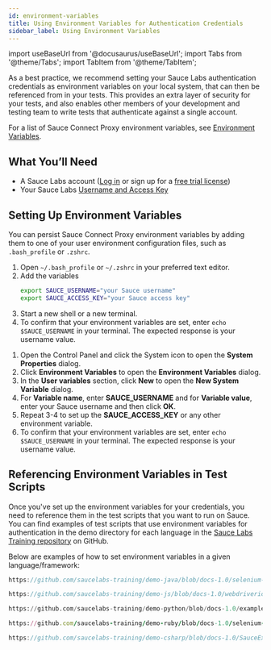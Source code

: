 ```yaml
---
id: environment-variables
title: Using Environment Variables for Authentication Credentials
sidebar_label: Using Environment Variables
---
```


import useBaseUrl from '@docusaurus/useBaseUrl';
import Tabs from '@theme/Tabs';
import TabItem from '@theme/TabItem';

As a best practice, we recommend setting your Sauce Labs authentication credentials as environment variables on your local system, that can then be referenced from in your tests. This provides an extra layer of security for your tests, and also enables other members of your development and testing team to write tests that authenticate against a single account.

For a list of Sauce Connect Proxy environment variables, see [Environment Variables](/secure-connections/sauce-connect/setup-configuration/environment-variables).

## What You’ll Need

- A Sauce Labs account ([Log in](https://accounts.saucelabs.com/am/XUI/#login/) or sign up for a [free trial license](https://saucelabs.com/sign-up))
- Your Sauce Labs [Username and Access Key](https://app.saucelabs.com/user-settings)

## Setting Up Environment Variables

<Tabs>
<TabItem value="macOS/Linux" label="macOS and Linux" default>

You can persist Sauce Connect Proxy environment variables by adding them to one of your user environment configuration files, such as `.bash_profile` or `.zshrc`.

1. Open `~/.bash_profile` or `~/.zshrc` in your preferred text editor.
2. Add the variables
   ```zsh
   export SAUCE_USERNAME="your Sauce username"
   export SAUCE_ACCESS_KEY="your Sauce access key"
   ```
3. Start a new shell or a new terminal.
4. To confirm that your environment variables are set, enter `echo $SAUCE_USERNAME` in your terminal. The expected response is your username value.

</TabItem>
<TabItem value="Windows" label="Windows">

1. Open the Control Panel and click the System icon to open the **System Properties** dialog.
2. Click **Environment Variables** to open the **Environment Variables** dialog.
3. In the **User variables** section, click **New** to open the **New System Variable** dialog.
4. For **Variable name**, enter **SAUCE_USERNAME** and for **Variable value**, enter your Sauce username and then click **OK**.
5. Repeat 3-4 to set up the **SAUCE_ACCESS_KEY** or any other environment variable.
6. To confirm that your environment variables are set, enter `echo $SAUCE_USERNAME` in your terminal. The expected response is your username value.

</TabItem>
</Tabs>

## Referencing Environment Variables in Test Scripts

Once you've set up the environment variables for your credentials, you need to reference them in the test scripts that you want to run on Sauce. You can find examples of test scripts that use environment variables for authentication in the demo directory for each language in the [Sauce Labs Training repository](https://github.com/saucelabs-training) on GitHub.

Below are examples of how to set environment variables in a given language/framework:

<Tabs>
<TabItem value="java" label="Java" default>

```java reference title="Authenticating with Environment Variables"
https://github.com/saucelabs-training/demo-java/blob/docs-1.0/selenium-examples/src/test/java/com/saucedemo/selenium/demo/SeleniumTest.java#L34-L35
```

</TabItem>
<TabItem value="nodejs" label="Node.js">

```javascript reference title="Authenticating with Environment Variables"
https://github.com/saucelabs-training/demo-js/blob/docs-1.0/webdriverio/webdriver/examples/w3c/test/configs/wdio.saucelabs.conf.js#L7-L8
```

</TabItem>
<TabItem value="python" label="Python">

```python reference title="Authenticating with Environment Variables"
https://github.com/saucelabs-training/demo-python/blob/docs-1.0/examples/w3c-examples/test_pytest_chrome.py#L9-L10
```

</TabItem>
<TabItem value="ruby" label="Ruby">

```ruby reference title="Authenticating with Environment Variables"
https://github.com/saucelabs-training/demo-ruby/blob/docs-1.0/selenium-examples/rspec/spec/spec_helper.rb#L23-L24
```

</TabItem>
<TabItem value="csharp" label="C#">

```csharp reference title="Authenticating with Environment Variables"
https://github.com/saucelabs-training/demo-csharp/blob/docs-1.0/SauceExamples/Common/SauceLabs/SauceUser.cs#L7-L11
```

</TabItem>
</Tabs>
